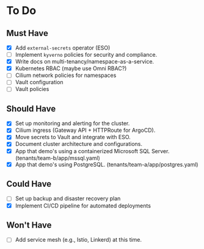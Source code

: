 # To Do

## Must Have

- [X] Add `external-secrets` operator (ESO)
- [ ] Implement `kyverno` policies for security and compliance.
- [X] Write docs on multi-tenancy/namespace-as-a-service.
- [X] Kubernetes RBAC (maybe use Omni RBAC?)
- [ ] Cilium network policies for namespaces
- [ ] Vault configuration
- [ ] Vault policies

## Should Have

- [X] Set up monitoring and alerting for the cluster.
- [X] Cilium ingress (Gateway API + HTTPRoute for ArgoCD).
- [X] Move secrets to Vault and integrate with ESO.
- [X] Document cluster architecture and configurations.
- [X] App that demo's using a containerized Microsoft SQL Server. (tenants/team-b/app/mssql.yaml)
- [X] App that demo's using PostgreSQL. (tenants/team-a/app/postgres.yaml)

## Could Have

- [ ] Set up backup and disaster recovery plan
- [X] Implement CI/CD pipeline for automated deployments

## Won't Have

- [ ] Add service mesh (e.g., Istio, Linkerd) at this time.
